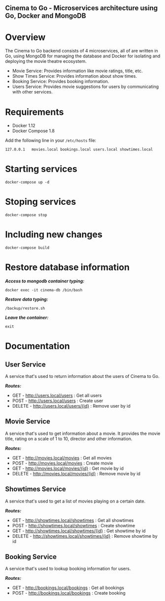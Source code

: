 ## Cinema to Go - Microservices architecture using Go, Docker and MongoDB

Overview
========

The Cinema to Go backend consists of 4 microservices, all of are written in Go, using MongoDB for managing the database and Docker for isolating and deploying the movie theatre ecosystem.

 * Movie Service: Provides information like movie ratings, title, etc.
 * Show Times Service: Provides information about show times.
 * Booking Service: Provides booking information. 
 * Users Service: Provides movie suggestions for users by communicating with other services.

Requirements
===========

* Docker 1.12
* Docker Compose 1.8

Add the following line in your `/etc/hosts` file:

```
127.0.0.1   movies.local bookings.local users.local showtimes.local
```

Starting services
==============================

```
docker-compose up -d
```

Stoping services
==============================

```
docker-compose stop
```

Including new changes
==============================

```
docker-compose build
```

Restore database information
==============================

**_Access to mongodb container typing:_**

```
docker exec -it cinema-db /bin/bash
```

**_Restore data typing:_**

```
/backup/restore.sh
```

**_Leave the container:_**

```
exit
```


Documentation
==============================

## User Service

A service that's used to return information about the users of Cinema to Go.

**_Routes:_**

* GET - http://users.local/users : Get all users
* POST - http://users.local/users : Create user
* DELETE - http://users.local/users/{id} : Remove user by id

## Movie Service

A service that's used to get information about a movie. It provides the movie title, rating on a scale of 1 to 10, director and other information.

**_Routes:_**

* GET - http://movies.local/movies : Get all movies
* POST - http://movies.local/movies : Create movie
* GET - http://movies.local/movies/{id} : Get movie by id
* DELETE - http://movies.local/movies/{id} : Remove movie by id

## Showtimes Service

A service that's used to get a list of movies playing on a certain date.

**_Routes:_**

* GET - http://showtimes.local/showtimes : Get all showtimes
* POST - http://showtimes.local/showtimes : Create showtime
* GET - http://showtimes.local/showtimes/{id} : Get showtime by id
* DELETE - http://showtimes.local/showtimes/{id} : Remove showtime by id

## Booking Service

A service that's used to lookup booking information for users.

**_Routes:_**

* GET - http://bookings.local/bookings : Get all bookings
* POST - http://bookings.local/bookings : Create booking
